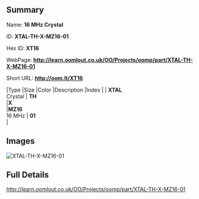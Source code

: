 

## Summary
 
Name: __16 MHz Crystal__

ID: __XTAL-TH-X-MZ16-01__

Hex ID: __XT16__

WebPage: __http://learn.oomlout.co.uk/OO/Projects/oomp/part/XTAL-TH-X-MZ16-01__

Short URL: __http://oom.lt/XT16__


|Type   |Size   |Color   |Description   |Index   |
| __XTAL__ <br>Crystal  | __TH__<br>   |__X__<br>    |__MZ16__<br>16 MHz    | __01__<br>  |


## Images
![XTAL-TH-X-MZ16-01](http://oomlout.com/oomp-gen/parts/XTAL-TH-X-MZ16-01/XTAL-TH-X-MZ16-01_420.jpg)

## Full Details

 http://learn.oomlout.co.uk/OO/Projects/oomp/part/XTAL-TH-X-MZ16-01

